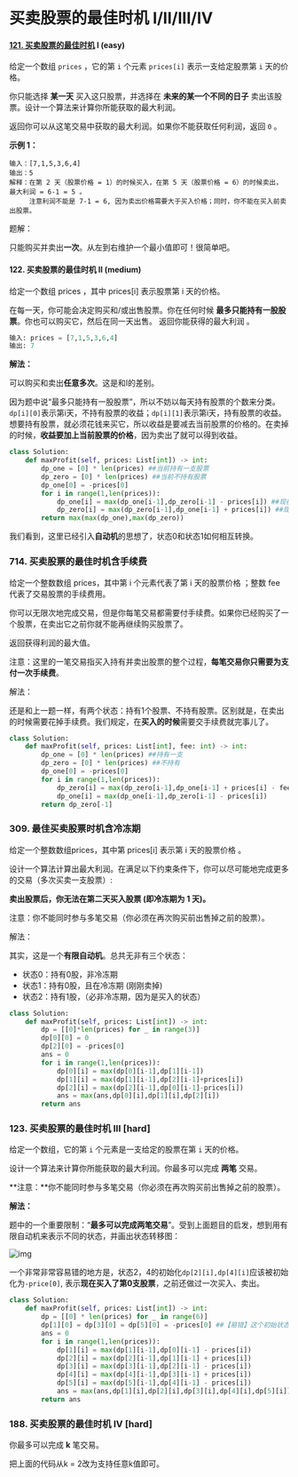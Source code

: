 # 买卖股票的最佳时机 I/II/III/IV

#### [121. 买卖股票的最佳时机](https://leetcode.cn/problems/best-time-to-buy-and-sell-stock/) I (easy)

给定一个数组 `prices` ，它的第 `i` 个元素 `prices[i]` 表示一支给定股票第 `i` 天的价格。

你只能选择 **某一天** 买入这只股票，并选择在 **未来的某一个不同的日子** 卖出该股票。设计一个算法来计算你所能获取的最大利润。

返回你可以从这笔交易中获取的最大利润。如果你不能获取任何利润，返回 `0` 。

**示例 1：**

```
输入：[7,1,5,3,6,4]
输出：5
解释：在第 2 天（股票价格 = 1）的时候买入，在第 5 天（股票价格 = 6）的时候卖出，最大利润 = 6-1 = 5 。
     注意利润不能是 7-1 = 6, 因为卖出价格需要大于买入价格；同时，你不能在买入前卖出股票。
```

题解：

只能购买并卖出**一次**。从左到右维护一个最小值即可！很简单吧。

#### 122. 买卖股票的最佳时机 II (medium)

给定一个数组 prices ，其中 prices[i] 表示股票第 i 天的价格。

在每一天，你可能会决定购买和/或出售股票。你在任何时候 **最多只能持有一股股票**。你也可以购买它，然后在同一天出售。
返回你能获得的最大利润 。

```python
输入: prices = [7,1,5,3,6,4]
输出: 7
```

**解法：**

可以购买和卖出**任意多次**。这是和I的差别。

因为题中说“最多只能持有一股股票”，所以不妨以每天持有股票的个数来分类。`dp[i][0]`表示第i天，不持有股票的收益；`dp[i][1]`表示第i天，持有股票的收益。想要持有股票，就必须花钱来买它，所以收益是要减去当前股票的价格的。在卖掉的时候，**收益要加上当前股票的价格**，因为卖出了就可以得到收益。

```python
class Solution:
    def maxProfit(self, prices: List[int]) -> int:
        dp_one = [0] * len(prices) ##当前持有一支股票
        dp_zero = [0] * len(prices) ##当前不持有股票
        dp_one[0] = -prices[0]
        for i in range(1,len(prices)):
            dp_one[i] = max(dp_one[i-1],dp_zero[i-1] - prices[i]) ##现在买入
            dp_zero[i] = max(dp_zero[i-1],dp_one[i-1] + prices[i]) ##现在卖出
        return max(max(dp_one),max(dp_zero))
```

我们看到，这里已经引入**自动机**的思想了，状态0和状态1如何相互转换。



### 714. 买卖股票的最佳时机含手续费

给定一个整数数组 prices，其中第 i 个元素代表了第 i 天的股票价格 ；整数 fee 代表了交易股票的手续费用。

你可以无限次地完成交易，但是你每笔交易都需要付手续费。如果你已经购买了一个股票，在卖出它之前你就不能再继续购买股票了。

返回获得利润的最大值。

注意：这里的一笔交易指买入持有并卖出股票的整个过程，**每笔交易你只需要为支付一次手续费**。

解法：

还是和上一题一样，有两个状态：持有1个股票、不持有股票。区别就是，在卖出的时候需要花掉手续费。我们规定，在**买入的时候**需要交手续费就完事儿了。

```python
class Solution:
    def maxProfit(self, prices: List[int], fee: int) -> int:
        dp_one = [0] * len(prices) ##持有一支
        dp_zero = [0] * len(prices) ##不持有
        dp_one[0] = -prices[0]
        for i in range(1,len(prices)):
            dp_zero[i] = max(dp_zero[i-1],dp_one[i-1] + prices[i] - fee)
            dp_one[i] = max(dp_one[i-1],dp_zero[i-1] - prices[i])
        return dp_zero[-1] 
```



### 309. 最佳买卖股票时机含冷冻期

给定一个整数数组prices，其中第  prices[i] 表示第 i 天的股票价格 。

设计一个算法计算出最大利润。在满足以下约束条件下，你可以尽可能地完成更多的交易（多次买卖一支股票）:

**卖出股票后，你无法在第二天买入股票 (即冷冻期为 1 天)。**

注意：你不能同时参与多笔交易（你必须在再次购买前出售掉之前的股票）。

解法：

其实，这是一个**有限自动机**。总共无非有三个状态：

- 状态0：持有0股，非冷冻期
- 状态1：持有0股，且在冷冻期 (刚刚卖掉)
- 状态2：持有1股，（必非冷冻期，因为是买入的状态）



```python
class Solution:
    def maxProfit(self, prices: List[int]) -> int:
        dp = [[0]*len(prices) for _ in range(3)]
        dp[0][0] = 0
        dp[2][0] = -prices[0]
        ans = 0
        for i in range(1,len(prices)):
            dp[0][i] = max(dp[0][i-1],dp[1][i-1])
            dp[1][i] = max(dp[1][i-1],dp[2][i-1]+prices[i])
            dp[2][i] = max(dp[2][i-1],dp[0][i-1]-prices[i])
            ans = max(ans,dp[0][i],dp[1][i],dp[2][i])
        return ans
```



### 123. 买卖股票的最佳时机 III [hard]

给定一个数组，它的第 `i` 个元素是一支给定的股票在第 `i` 天的价格。

设计一个算法来计算你所能获取的最大利润。你最多可以完成 **两笔** 交易。

**注意：**你不能同时参与多笔交易（你必须在再次购买前出售掉之前的股票）。

**解法：**

题中的一个重要限制：“**最多可以完成两笔交易**”。受到上面题目的启发，想到用有限自动机来表示不同的状态，并画出状态转移图：

![img](https://pic1.zhimg.com/80/v2-3abd42ba6c29475ddd9ef060500b72ce_1440w.png)



一个非常非常容易错的地方是，状态2，4的初始化`dp[2][i],dp[4][i]`应该被初始化为`-price[0]`, 表示**现在买入了第0支股票**，之前还做过一次买入、卖出。

```python
class Solution:
    def maxProfit(self, prices: List[int]) -> int:
        dp = [[0] * len(prices) for _ in range(6)]
        dp[1][0] = dp[3][0] = dp[5][0] = -prices[0] ##【易错】这个初始状态容易忽略！
        ans = 0
        for i in range(1,len(prices)):
            dp[1][i] = max(dp[1][i-1],dp[0][i-1] - prices[i])
            dp[2][i] = max(dp[2][i-1],dp[1][i-1] + prices[i])
            dp[3][i] = max(dp[3][i-1],dp[2][i-1] - prices[i])
            dp[4][i] = max(dp[4][i-1],dp[3][i-1] + prices[i])
            dp[5][i] = max(dp[5][i-1],dp[4][i-1] - prices[i])
            ans = max(ans,dp[1][i],dp[2][i],dp[3][i],dp[4][i],dp[5][i])
        return ans
```



### 188. 买卖股票的最佳时机 IV [hard]

你最多可以完成 **k** 笔交易。

把上面的代码从k = 2改为支持任意k值即可。


